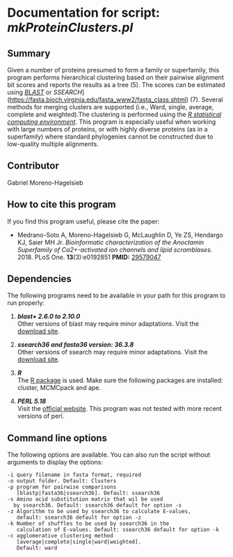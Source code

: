 # Documentation for script: _mkProteinClusters.pl_

## Summary
Given a number of proteins presumed to form a family or superfamily, this program performs hierarchical clustering based on their pairwise alignment bit scores and reports the results as a tree (5). The scores can be estimated using [_BLAST_](https://blast.ncbi.nlm.nih.gov/Blast.cgi?CMD=Web&PAGE_TYPE=BlastDocs&DOC_TYPE=Download) or _SSEARCH_](https://fasta.bioch.virginia.edu/fasta_www2/fasta_class.shtml) (7). Several methods for merging clusters are supported (i.e., Ward, single, average, complete and weighted).The clustering is performed using the [_R statistical computing environment_](https://www.r-project.org/). This program is especially useful when working with large numbers of proteins, or with highly diverse proteins (as in a superfamily) where standard phylogenies cannot be constructed due to low-quality multiple alignments.


## Contributor
Gabriel Moreno-Hagelsieb  


## How to cite this program
If you find this program useful, please cite the paper:  

  * Medrano-Soto A, Moreno-Hagelsieb G, McLaughlin D, Ye ZS, Hendargo KJ, Saier MH Jr. 
  _Bioinformatic characterization of the Anoctamin Superfamily of Ca2+-activated ion 
  channels and lipid scramblases._  2018. PLoS One. **13**(3):e0192851 
  **PMID:** [29579047](https://www.ncbi.nlm.nih.gov/pubmed/?term=29579047)  


## Dependencies
The following programs need to be available in your path for this 
program to run properly:

1. **_blast+ 2.6.0 to 2.10.0_**  
Other versions of blast may require minor adaptations. Visit the
[download site](https://blast.ncbi.nlm.nih.gov/Blast.cgi?PAGE_TYPE=BlastDocs&DOC_TYPE=Download). 

2. **_ssearch36 and fasta36 version: 36.3.8_**  
Other versions of ssearch may require minor adaptations. Visit the
[download site](https://fasta.bioch.virginia.edu/fasta_www2/fasta_down.shtml). 

3. **_R_**  
The [R package](https://www.r-project.org/) is used. Make sure the following 
packages are installed: cluster, MCMCpack and ape.

4. **_PERL 5.18_**  
Visit the [official website](https://www.perl.org/). This program 
was not tested with more recent versions of perl.


## Command line options
The following options are available. You can also run the 
script without arguments to display the options:

    -i query filename in fasta format, required
    -o output folder. Default: Clusters
    -p program for pairwise comparisons
       [blastp|fasta36|ssearch36]. Default: ssearch36
    -s Amino acid substitution matrix that wil be used
      by ssearch36. Default: ssearch36 default for option -s
    -z Algorithm to be used by ssearch36 to calculate E-values,
       default: ssearch36 default for option -z 
    -k Number of shuffles to be used by ssearch36 in the
       calculation of E-values. Default: ssearch36 default for option -k
    -c agglomerative clustering method
       [average|complete|single|ward|weighted].
       Default: ward
       
